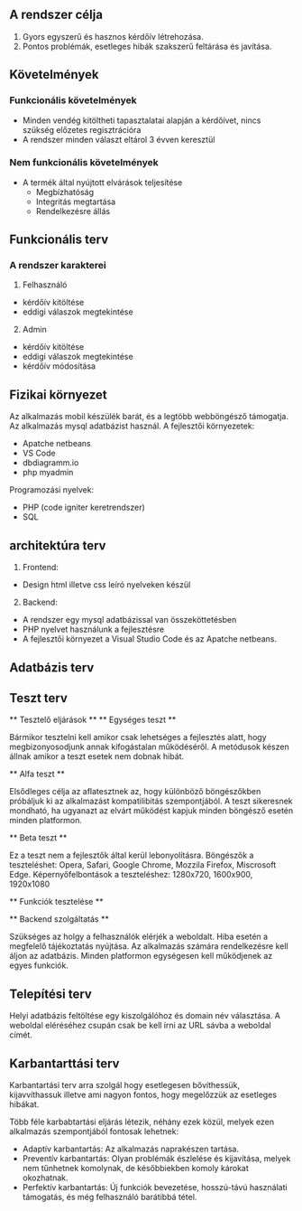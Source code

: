 ## A rendszer célja
1. Gyors egyszerű és hasznos kérdőív létrehozása.
2. Pontos problémák, esetleges hibák szakszerű feltárása és javítása.

## Követelmények

### Funkcionális követelmények
* Minden vendég kitöltheti tapasztalatai alapján a kérdőívet, nincs szükség előzetes regisztrációra
* A rendszer minden választ eltárol 3 évven keresztül

### Nem funkcionális követelmények
* A termék által nyújtott elvárások teljesítése
	* Megbízhatóság
	* Integritás megtartása
	* Rendelkezésre állás

## Funkcionális terv

### A rendszer karakterei
1. Felhasználó 
* kérdőív kitöltése 
* eddigi válaszok megtekintése 
2. Admin
* kérdőív kitöltése
* eddigi válaszok megtekintése
* kérdőív módosítása



## Fizikai környezet

Az alkalmazás mobil készülék barát, és a legtöbb webböngésző támogatja.
Az alkalmazás mysql adatbázist használ.
A fejlesztői környezetek: 
* Apatche netbeans
* VS Code
* dbdiagramm.io
* php myadmin

Programozási nyelvek:
* PHP (code igniter keretrendszer)
* SQL


## architektúra terv

1. Frontend:
* Design html illetve css leíró nyelveken készül
2. Backend:
* A rendszer egy mysql adatbázissal van összeköttetésben
* PHP nyelvet használunk a fejlesztésre
* A fejlesztői környezet a Visual Studio Code és az Apatche netbeans.



## Adatbázis terv






## Teszt terv

** Tesztelő eljárások **
** Egységes teszt **

Bármikor tesztelni kell amikor csak lehetséges a fejlesztés alatt, hogy megbizonyosodjunk annak kifogástalan működéséről.
A metódusok készen állnak amikor a teszt esetek nem dobnak hibát.

** Alfa teszt **

Elsődleges célja az aflatesztnek az, hogy különböző böngészőkben próbáljuk ki az alkalmazást kompatilibitás szempontjából.
A teszt sikeresnek mondható, ha ugyanazt az elvárt működést kapjuk minden böngésző esetén minden platformon.

** Beta teszt **

Ez a teszt nem a fejlesztők által kerül lebonyolításra.
Böngészők a teszteléshet: Opera, Safari, Google Chrome, Mozzila Firefox, Miscrosoft Edge.
Képernyőfelbontások a teszteléshez: 1280x720, 1600x900, 1920x1080

** Funkciók tesztelése **

** Backend szolgáltatás **

Szükséges az holgy a felhasználók elérjék a weboldalt.
Hiba esetén a megfelelő tájékoztatás nyújtása.
Az alkalmazás számára rendelkezésre kell áljon az adatbázis.
Minden platformon egységesen kell működjenek az egyes funkciók.




## Telepítési terv
Helyi adatbázis feltöltése egy kiszolgálóhoz és domain név választása.
A weboldal eléréséhez csupán csak be kell írni az URL sávba a weboldal címét.




## Karbantarttási terv

Karbantartási terv arra szolgál hogy esetlegesen bővíthessük, kijavvíthassuk illetve ami nagyon fontos, hogy megelőzzük az esetleges hibákat.

Több féle karbabtartási eljárás létezik, néhány ezek közül, melyek ezen alkalmazás szempontjából fontosak lehetnek:

* Adaptív karbantartás: Az alkalmazás naprakészen tartása.
* Preventív karbantartás: Olyan problémák észlelése és kijavítása, melyek nem tűnhetnek komolynak, de későbbiekben komoly károkat okozhatnak.
* Perfektív karbantartás: Új funkciók bevezetése, hosszú-távú használati támogatás, és még felhasználó barátibbá tétel.

